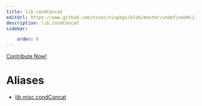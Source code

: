 ```yaml
---
title: lib.condConcat
editUrl: https://www.github.com/nixos/nixpkgs/blob/master/undefined#L114C16
description: lib.condConcat
sidebar:

    order: 8
---
```


<a href="https://www.github.com/nixos/nixpkgs/blob/master/undefined#L114C16">Contribute Now!</a>


# Aliases

- [lib.misc.condConcat](/nix-doc-comments/reference/lib/misc/lib-misc-condconcat)



